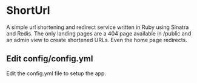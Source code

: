 # ShortUrl

A simple url shortening and redirect service written in Ruby using
Sinatra and Redis. The only landing pages are a 404 page available
in /public and an admin view to create shortened URLs. Even the home
page redirects.


## Edit config/config.yml

Edit the config.yml file to setup the app.

